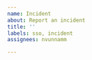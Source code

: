 ```yaml
---
name: Incident
about: Report an incident
title: ''
labels: sso, incident
assignees: nvunnamm

---
```



